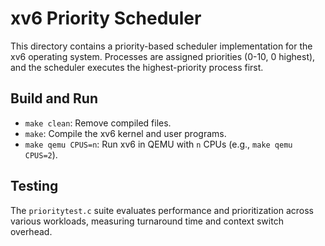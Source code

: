 # xv6 Priority Scheduler

This directory contains a priority-based scheduler implementation for the xv6 operating system. Processes are assigned priorities (0-10, 0 highest), and the scheduler executes the highest-priority process first.

## Build and Run
- `make clean`: Remove compiled files.
- `make`: Compile the xv6 kernel and user programs.
- `make qemu CPUS=n`: Run xv6 in QEMU with `n` CPUs (e.g., `make qemu CPUS=2`).

## Testing
The `prioritytest.c` suite evaluates performance and prioritization across various workloads, measuring turnaround time and context switch overhead.